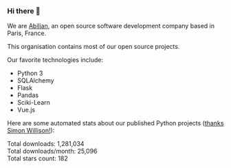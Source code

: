 ### Hi there 👋

We are [Abilian](https://abilian.com/), an open source software development company based in Paris, France.

This organisation contains most of our open source projects.

Our favorite technologies include:

- Python 3
- SQLAlchemy
- Flask
- Pandas
- Sciki-Learn
- Vue.js

Here are some automated stats about our published Python projects
([thanks Simon Willison!][sw-post]):

<!--marker-->
Total downloads: 1,281,034<br>
Total downloads/month: 25,096<br>
Total stars count: 182
<!--end-->

[sw-post]: https://simonwillison.net/2020/Jul/10/self-updating-profile-readme/